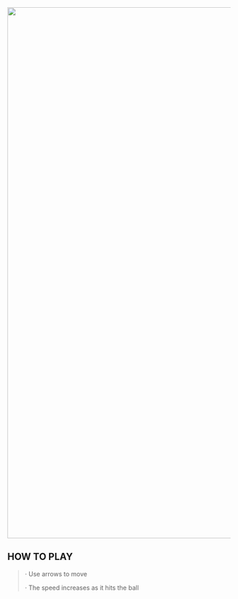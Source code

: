 <img src="https://i.imgur.com/q8hR8ZD.png" width="1200" />

## HOW TO PLAY

> · Use arrows to move
>
> · The speed increases as it hits the ball
